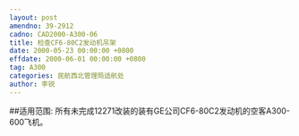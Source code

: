 ```yaml
---
layout: post
amendno: 39-2912
cadno: CAD2000-A300-06
title: 检查CF6-80C2发动机吊架
date: 2000-05-23 00:00:00 +0800
effdate: 2000-06-01 00:00:00 +0800
tag: A300
categories: 民航西北管理局适航处
author: 李锐
---
```


##适用范围:
所有未完成12271改装的装有GE公司CF6-80C2发动机的空客A300-600飞机。

